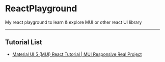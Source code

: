# ReactPlayground
 My react playground to learn & explore MUI or other react UI library

---

## Tutorial List

* [Material UI 5 (MUI) React Tutorial | MUI Responsive Real Project](https://www.youtube.com/watch?v=fzxEECHnsvU)